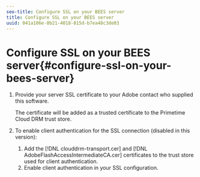 ```yaml
---
seo-title: Configure SSL on your BEES server
title: Configure SSL on your BEES server
uuid: 041a106e-8b21-4018-815d-b7ea48c3de03
---
```


# Configure SSL on your BEES server{#configure-ssl-on-your-bees-server}

1. Provide your server SSL certificate to your Adobe contact who supplied this software.

   The certificate will be added as a trusted certificate to the  Primetime Cloud DRM trust store.
1. To enable client authentication for the SSL connection (disabled in this version):
   1. Add the [!DNL clouddrm-transport.cer] and [!DNL AdobeFlashAccessIntermediateCA.cer] certificates to the trust store used for client authentication.
   1. Enable client authentication in your SSL configuration.
